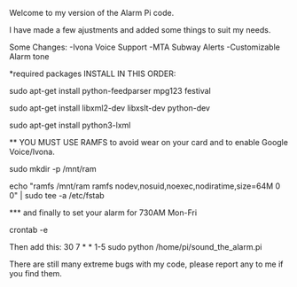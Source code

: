 Welcome to my version of the Alarm Pi code.

I have made a few ajustments and added some things to suit my needs.

Some Changes:
-Ivona Voice Support
-MTA Subway Alerts
-Customizable Alarm tone


*required packages INSTALL IN THIS ORDER:

  sudo apt-get install python-feedparser mpg123 festival
  
  sudo apt-get install libxml2-dev libxslt-dev python-dev

  sudo apt-get install python3-lxml


** YOU MUST USE RAMFS to avoid wear on your card and to enable Google Voice/Ivona.

  sudo mkdir -p /mnt/ram

  echo "ramfs       /mnt/ram ramfs   nodev,nosuid,noexec,nodiratime,size=64M   0 0" | sudo tee -a /etc/fstab 


*** and finally to set your alarm for 730AM Mon-Fri

  crontab -e 

  Then add this: 30 7 * * 1-5 sudo python /home/pi/sound_the_alarm.pi



There are still many extreme bugs with my code, please report any to me if you find them.